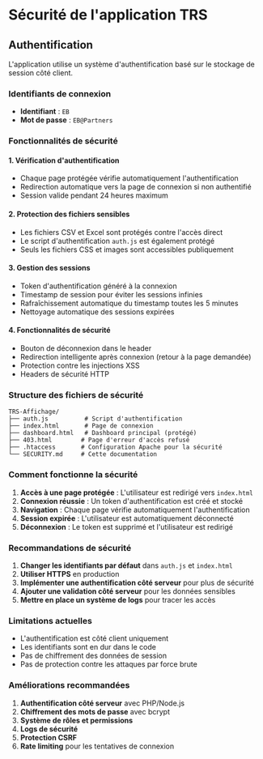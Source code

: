 # Sécurité de l'application TRS

## Authentification

L'application utilise un système d'authentification basé sur le stockage de session côté client.

### Identifiants de connexion
- **Identifiant** : `EB`
- **Mot de passe** : `EB@Partners`

### Fonctionnalités de sécurité

#### 1. Vérification d'authentification
- Chaque page protégée vérifie automatiquement l'authentification
- Redirection automatique vers la page de connexion si non authentifié
- Session valide pendant 24 heures maximum

#### 2. Protection des fichiers sensibles
- Les fichiers CSV et Excel sont protégés contre l'accès direct
- Le script d'authentification `auth.js` est également protégé
- Seuls les fichiers CSS et images sont accessibles publiquement

#### 3. Gestion des sessions
- Token d'authentification généré à la connexion
- Timestamp de session pour éviter les sessions infinies
- Rafraîchissement automatique du timestamp toutes les 5 minutes
- Nettoyage automatique des sessions expirées

#### 4. Fonctionnalités de sécurité
- Bouton de déconnexion dans le header
- Redirection intelligente après connexion (retour à la page demandée)
- Protection contre les injections XSS
- Headers de sécurité HTTP

### Structure des fichiers de sécurité

```
TRS-Affichage/
├── auth.js          # Script d'authentification
├── index.html       # Page de connexion
├── dashboard.html   # Dashboard principal (protégé)
├── 403.html        # Page d'erreur d'accès refusé
├── .htaccess       # Configuration Apache pour la sécurité
└── SECURITY.md     # Cette documentation
```

### Comment fonctionne la sécurité

1. **Accès à une page protégée** : L'utilisateur est redirigé vers `index.html`
2. **Connexion réussie** : Un token d'authentification est créé et stocké
3. **Navigation** : Chaque page vérifie automatiquement l'authentification
4. **Session expirée** : L'utilisateur est automatiquement déconnecté
5. **Déconnexion** : Le token est supprimé et l'utilisateur est redirigé

### Recommandations de sécurité

1. **Changer les identifiants par défaut** dans `auth.js` et `index.html`
2. **Utiliser HTTPS** en production
3. **Implémenter une authentification côté serveur** pour plus de sécurité
4. **Ajouter une validation côté serveur** pour les données sensibles
5. **Mettre en place un système de logs** pour tracer les accès

### Limitations actuelles

- L'authentification est côté client uniquement
- Les identifiants sont en dur dans le code
- Pas de chiffrement des données de session
- Pas de protection contre les attaques par force brute

### Améliorations recommandées

1. **Authentification côté serveur** avec PHP/Node.js
2. **Chiffrement des mots de passe** avec bcrypt
3. **Système de rôles et permissions**
4. **Logs de sécurité**
5. **Protection CSRF**
6. **Rate limiting** pour les tentatives de connexion 